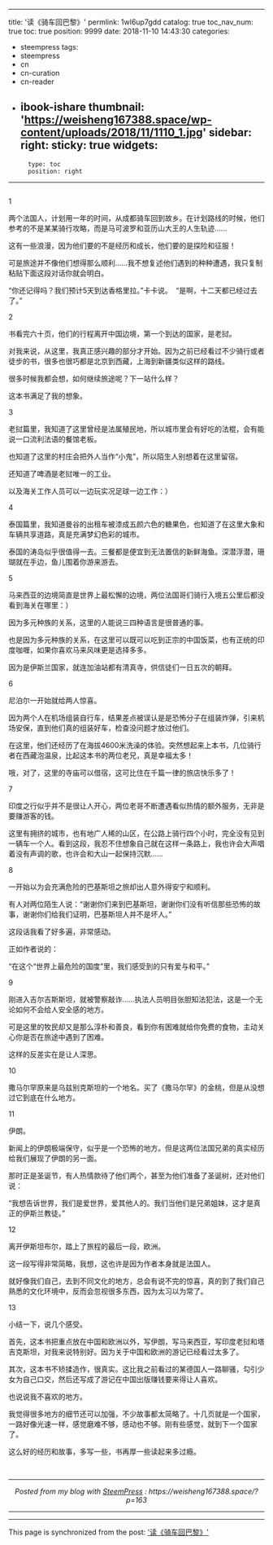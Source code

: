 
---
title: '读《骑车回巴黎》'
permlink: 1wl6up7gdd
catalog: true
toc_nav_num: true
toc: true
position: 9999
date: 2018-11-10 14:43:30
categories:
- steempress
tags:
- steempress
- cn
- cn-curation
- cn-reader
- ibook-ishare
thumbnail: 'https://weisheng167388.space/wp-content/uploads/2018/11/1110_1.jpg'
sidebar:
    right:
        sticky: true
widgets:
    -
        type: toc
        position: right
---



<p></p>



<figure class="wp-block-image"><img src="https://weisheng167388.space/wp-content/uploads/2018/11/1110_1.jpg" alt="" class="wp-image-164"/><br/></figure>



<p>1</p>



<p>两个法国人，计划用一年的时间，从成都骑车回到故乡。在计划路线的时候，他们参考的不是某某骑行攻略，而是马可波罗和亚历山大王的人生轨迹......</p>



<p>这有一些浪漫，因为他们要的不是经历和成长，他们要的是探险和征服！</p>



<p>可是旅途并不像他们想得那么顺利......我不想复述他们遇到的种种遭遇，我只复制粘贴下面这段对话你就会明白。</p>



<p>“你还记得吗？我们预计5天到达香格里拉。”卡卡说。&nbsp; “是啊，十二天都已经过去了。”</p>



<p>2</p>



<p>书看完六十页，他们的行程离开中国边境，第一个到达的国家，是老挝。</p>



<p>对我来说，从这里，我真正感兴趣的部分才开始。因为之前已经看过不少骑行或者徒步的书，很多也很巧都是北京到西藏，上海到新疆类似这样的路线。</p>



<p>很多时候我都会想，如何继续旅途呢？下一站什么样？</p>



<p>这本书满足了我的想象。</p>



<p>3</p>



<p>老挝篇里，我知道了这里曾经是法属殖民地，所以城市里会有好吃的法棍，会有能说一口流利法语的餐馆老板。</p>



<p>也知道了这里的村庄会把外人当作“小鬼”，所以陌生人别想着在这里留宿。</p>



<p>还知道了啤酒是老挝唯一的工业。</p>



<p>以及海关工作人员可以一边玩实况足球一边工作：）</p>



<p>4</p>



<p>泰国篇里，我知道曼谷的出租车被漆成五颜六色的糖果色，也知道了在这里大象和车辆共享道路，真是充满梦幻色彩的城市。</p>



<p>泰国的涛岛似乎很值得一去。三餐都是便宜到无法置信的新鲜海鱼。深潜浮潜，珊瑚就在手边，鱼儿围着你游来游去。</p>



<p>5</p>



<p>马来西亚的边境简直是世界上最松懈的边境，两位法国哥们骑行入境五公里后都没看到海关在哪里：）</p>



<p>因为多元种族的关系，这里的人能说三四种语言是很普通的事。</p>



<p>也是因为多元种族的关系，在这里可以既可以吃到正宗的中国饭菜，也有正统的印度咖喱，如果你喜欢马来风味更是选择多多。</p>



<p>因为是伊斯兰国家，就连加油站都有清真寺，供信徒们一日五次的朝拜。</p>



<p>6</p>



<p>尼泊尔一开始就给两人惊喜。</p>



<p>因为两个人在机场组装自行车，结果差点被误认是是恐怖分子在组装炸弹，引来机场安保，直到他们真的组装好车，检查没问题才放过他们。</p>



<p>在这里，他们还经历了在海拔4600米洗澡的体验。突然想起来上本书，几位骑行者在西藏泡温泉，比起这本书的两位老兄，真是幸福太多！</p>



<p>哦，对了，这里的寺庙可以借宿，这可比住在千篇一律的旅店快乐多了！</p>



<p>7</p>



<p>印度之行似乎并不是很让人开心，两位老哥不断遭遇看似热情的额外服务，无非是要赚游客的钱。</p>



<p>这里有拥挤的城市，也有地广人稀的山区，在公路上骑行四个小时，完全没有见到一辆车一个人。看到这段，我忍不住想象自己就在这样一条路上，我也许会大声唱着没有声调的歌，也许会和大山一起保持沉默......</p>



<p>8</p>



<p>一开始以为会充满危险的巴基斯坦之旅却出人意外得安宁和顺利。</p>



<p>有人对两位陌生人说：“谢谢你们来到巴基斯坦，谢谢你们没有听信那些恐怖的故事，谢谢你们给我们证明，巴基斯坦人并不是坏人。”</p>



<p>这段话我看了好多遍，非常感动。</p>



<p>正如作者说的：</p>



<p>“在这个“世界上最危险的国度”里，我们感受到的只有爱与和平。”</p>



<p>9</p>



<p>刚进入吉尔吉斯斯坦，就被警察敲诈......执法人员明目张胆知法犯法，这是一个无论如何不会给人安全感的地方。</p>



<p>可是这里的牧民却又是那么淳朴和善良，看到你有困难就给你免费的食物，主动关心你是否在旅途中遇到了困难。</p>



<p>这样的反差实在是让人深思。</p>



<p>10</p>



<p>撒马尔罕原来是乌兹别克斯坦的一个地名。买了《撒马尔罕》的金桃，但是从没想过它到底在什么地方。</p>



<p>11</p>



<p>伊朗。</p>



<p>新闻上的伊朗极端保守，似乎是一个恐怖的地方。但是这两位法国兄弟的真实经历给我们展现了伊朗的另一面。</p>



<p>那时正是圣诞节，有人热情款待了他们两个，甚至为他们准备了圣诞树，还对他们说：</p>



<p>“我想告诉世界，我们是爱世界，爱其他人的。我们当他们是兄弟姐妹，这才是真正的伊斯兰教徒。”</p>



<p>12</p>



<p>离开伊斯坦布尔，踏上了旅程的最后一段，欧洲。</p>



<p>这一段写得非常简略，我想，这也许是因为作者本身就是法国人。</p>



<p>就好像我们自己，去到不同文化的地方，总会有说不完的惊喜，真的到了我们自己熟悉的文化环境中，反而会忽视很多东西，因为太习以为常了。</p>



<p>13</p>



<p>小结一下，说几个感受。</p>



<p>首先，这本书把重点放在中国和欧洲以外，写伊朗，写马来西亚，写印度老挝和塔吉克斯坦，对我来说特别好。因为关于中国和欧洲的游记已经看过太多了。</p>



<p>其次，这本书不矫揉造作，很真实。这比我之前看过的某德国人一路聊骚，勾引少女为自己口交，然后还写成了游记在中国出版赚钱要来得让人喜欢。</p>



<p>也说说我不喜欢的地方。</p>



<p>我觉得很多地方的细节还可以加强，不少故事都太简略了。十几页就是一个国家，一路好像光速一样，感觉磨难不够，感动也不够。刚有些感觉，就到下一个国家了。</p>



<p>这么好的经历和故事，多写一些，书再厚一些读起来多过瘾。</p>
 <br /><center><hr/><em>Posted from my blog with <a href='https://wordpress.org/plugins/steempress/'>SteemPress</a> : https://weisheng167388.space/?p=163 </em><hr/></center>          

- - -

This page is synchronized from the post: ['读《骑车回巴黎》'](https://steemit.com/@weisheng167388/1wl6up7gdd)
